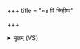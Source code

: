 +++
title = "०४ वि जिहीष्व"

+++
<details><summary>मूलम् (VS)</summary>

वि जि॑हीष्व लो॒कं कृ॑णु ब॒न्धान्मु॑ञ्चासि॒ बद्ध॑कम्।  
योन्या॑ इव॒ प्रच्यु॑तो॒ गर्भः॑ प॒थः सर्वाँ॒ अनु॑ क्षिय ॥
</details>